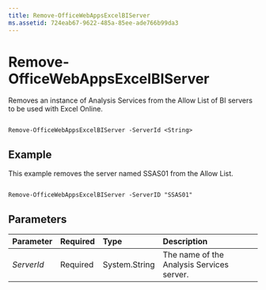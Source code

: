 ```yaml
---
title: Remove-OfficeWebAppsExcelBIServer
ms.assetid: 724eab67-9622-485a-85ee-ade766b99da3
---
```



# Remove-OfficeWebAppsExcelBIServer

Removes an instance of Analysis Services from the Allow List of BI servers to be used with Excel Online.
  
    
    


```

Remove-OfficeWebAppsExcelBIServer -ServerId <String>

```


## Example

This example removes the server named SSAS01 from the Allow List.
  
    
    

```

Remove-OfficeWebAppsExcelBIServer -ServerID "SSAS01"
```


## Parameters



|**Parameter**|**Required**|**Type**|**Description**|
|:-----|:-----|:-----|:-----|
| _ServerId_ <br/> |Required  <br/> |System.String  <br/> |The name of the Analysis Services server.  <br/> |
   

